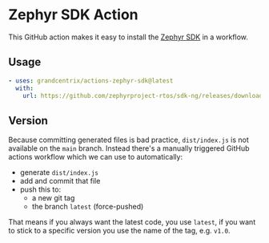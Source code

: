 # Zephyr SDK Action

This GitHub action makes it easy to install the
[Zephyr SDK](https://github.com/zephyrproject-rtos/sdk-ng)
in a workflow. 

## Usage
```yaml
- uses: grandcentrix/actions-zephyr-sdk@latest
  with:
    url: https://github.com/zephyrproject-rtos/sdk-ng/releases/download/v0.11.4/zephyr-toolchain-arm-0.11.4-setup.run
```

## Version
Because committing generated files is bad practice, `dist/index.js` is not
available on the `main` branch. Instead there's a manually triggered GitHub
actions workflow which we can use to automatically:

- generate `dist/index.js`
- add and commit that file
- push this to:
  - a new git tag
  - the branch `latest` (force-pushed)

That means if you always want the latest code, you use `latest`, if you want
to stick to a specific version you use the name of the tag, e.g. `v1.0`.
